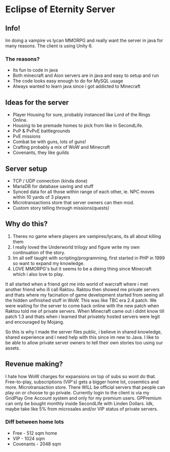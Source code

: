 # Eclipse of Eternity Server
## Info!
Im doing a vampire vs lycan MMORPG and really want the server in java for many reasons.
The client is using Unity 6.

### The reasons?
- Its fun to code in java
- Both minecraft and Aion servers are in java and easy to setup and run
- The code looks easy enough to do for MySQL usage
- Always wanted to learn java since i got addicted to Minecraft

## Ideas for the server
- Player Housing for sure, probably instanced like Lord of the Rings Online.
- Housing to be premade homes to pick from like in SecondLife.
- PvP & PvPvE battlegrounds
- PvE missions
- Combat be with guns, lots of guns!
- Crafting probably a mix of WoW and Minecraft
- Covenants, they like guilds

## Server setup
- TCP / UDP connection (kinda done)
- MariaDB for database saving and stuff
- Synced data for all those within range of each other, ie. NPC moves within 10 yards of 3 players
- Microtransactions store that server owners can then mod.
- Custom story telling through missions(quests)

## Why do this?
1. Theres no game where players are vampires/lycans, its all about killing them
2. I really loved the Underworld trilogy and figure write my own continuation of the story.
3. Im all self taught with scripting/programming, first started in PHP in 1999 so want to expand my knowledge.
4. LOVE MMORPG's but it seems to be a dieing thing since Minecraft which i also love to play.

It all started when a friend got me into world of warcraft where i met another friend who ill call Raktou.
Raktou then showed me private servers and thats where my facination of game development started from seeing all the hidden unfinished stuff in WoW.
This was like TBC era 2.4 patch. We were waiting for the server to come back online with the new patch when Raktou told me of private servers.
When Minecraft came out i didnt know till patch 1.3 and thats when i learned that privately hosted servers were legit and encouraged by Mojang.

So this is why I made the server files public, i believe in shared knowledge, shared experience and i need help with this since im new to Java.
I like to be able to allow private server owners to tell their own stories too using our assets.

## Revenue making?
I hate how WoW charges for expansions on top of subs so wont do that.
Free-to-play, subscriptions (VIP's) gets a bigger home lot, cosemtics and more.
Microtransaction store.
There WILL be official servers that people can play on or choose to go private.
Currently login to the client is via my GridPlay One Account system and only for my premium users.
GPPremium can only be bought monthly inside SecondLife with Linden Dollars.
Idk, maybe take like 5% from microsales and/or VIP status of private servers.

### Diff between home lots
- Free - 512 sqm home
- VIP - 1024 sqm
- Covenants - 2048 sqm

